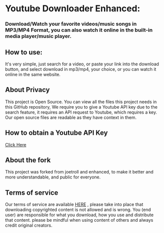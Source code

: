 # Youtube Downloader Enhanced:

### Download/Watch your favorite videos/music songs in MP3/MP4 Format, you can also watch it online in the built-in media player/music player.

## How to use:

 It's very simple, just search for a video, or paste your link into the download button, and select download in mp3/mp4, your choice, or you can watch it online in the same website.

## About Privacy

 This project is Open Source. You can view all the files this project needs in this GitHub repository, We require you to give a Youtube API key due to the search feature, it requires an API request to Youtube, which requires a key. Our open source files are readable as they have context in them.

## How to obtain a Youtube API Key

 [Click Here](https://developers.google.com/youtube/v3/getting-started)

## About the fork

 This project was forked from joetroll and enhanced, to make it better and more understandable, and public for everyone.

## Terms of service

 Our terms of service are available [HERE](https://scanyt.pages.dev/terms) , please take into place that downloading copyrighted content is not allowed and is wrong. You (end user) are responsible for what you download, how you use and distribute that content. please be mindful when using content of others and always credit original creators.
